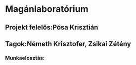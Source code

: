 # Magánlaboratórium

## Projekt felelős:Pósa Krisztián

## Tagok:Németh Krisztofer, Zsikai Zétény

### Munkaelosztás:
